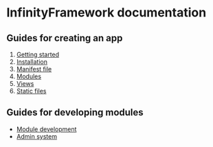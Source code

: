 # InfinityFramework documentation

## Guides for creating an app

<ol>
    <li><a href="https://github.com/infinity-frame/infinityframework/blob/main/docs/1%20Getting%20started.md">Getting started</a></li>
    <li><a href="https://github.com/infinity-frame/infinityframework/blob/main/docs/2%20Installation.md">Installation</a></li>
    <li><a href="https://github.com/infinity-frame/infinityframework/blob/main/docs/3%20Manifest%20file.md">Manifest file</a></li>
    <li><a href="https://github.com/infinity-frame/infinityframework/blob/main/docs/4%20Modules.md">Modules</a></li>
    <li><a href="https://github.com/infinity-frame/infinityframework/blob/main/docs/5%20Views.md">Views</a></li>
    <li><a href="https://github.com/infinity-frame/infinityframework/blob/main/docs/6%20Static%20files.md">Static files</a></li>
</ol>

## Guides for developing modules

<ul>
    <li><a href="https://github.com/infinity-frame/infinityframework/blob/main/docs/Module%20development.md">Module development</a></li>
    <li><a href="https://github.com/infinity-frame/infinityframework/blob/main/docs/Admin%20system.md">Admin system</a></li>
</ul>
